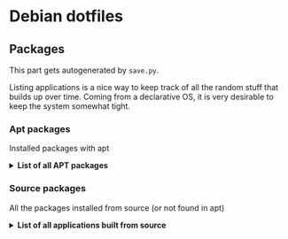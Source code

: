 # Debian dotfiles

## Packages

This part gets autogenerated by `save.py`.

Listing applications is a nice way to keep track of all the random stuff that builds up over time.
Coming from a declarative OS, it is very desirable to keep the system somewhat tight.

### Apt packages

Installed packages with apt

<details><summary><b>List of all APT packages</b></summary>

<!--BEGIN_APT_PACKAGES-->
| Package                           | Description                                                             | Installed  |
|-----------------------------------|-------------------------------------------------------------------------|------------|
| neofetch                          | Shows Linux System Information with Distribution Logo                   | 2025-06-28 |
| kitty                             | Fast-ish terminal, can display images. Have always used this Terminal   | 2025-06-28 |
| element-nightly                   | Element: the future of secure communication (nightly unstable build)    | 2025-06-28 |
| git                               | Git version history/control                                             | 2025-06-28 |
| signal-desktop                    | Private messaging from your desktop                                     | 2025-06-28 |
| krita                             | Drawing application, editing images. Alternative to GIMP                | 2025-06-28 |
| fish                              | Shell, alternative to zsh. Not POSIX compatible, but very fancy.        | 2025-06-28 |
| pkg-config                        | Needed for some Rust stuff                                              | 2025-06-28 |
| libxkbcommon-dev                  | Needed for compiling Pinnacle WM                                        | 2025-06-28 |
| protobuf-compiler                 | Needed for compiling Pinnacle WM                                        | 2025-06-28 |
| libudev-dev                       | Needed for compiling Pinnacle WM                                        | 2025-06-28 |
| libseat-dev                       | Needed for compiling Pinnacle WM                                        | 2025-06-28 |
| libdisplay-info-dev               | Needed for compiling Pinnacle WM                                        | 2025-06-28 |
| libinput-dev                      | Needed for compiling Pinnacle WM                                        | 2025-06-28 |
| libgbm-dev                        | Needed for compiling Pinnacle WM                                        | 2025-06-28 |
| lua5.4                            | Needed for configuring Pinnacle config                                  | 2025-06-28 |
| luarocks                          | Needed for configuring Pinnacle config                                  | 2025-06-28 |
| just                              | Fancy alternative to make                                               | 2025-06-28 |
| emacs                             | Text editor, alternative to VIM                                         | 2025-06-28 |
| libnotify-bin                     | Notify application                                                      | 2025-06-28 |
| sway                              | Sway WM, useful when needing some handy Wayland tools and apps          | 2025-06-28 |
| python3-setuptools                | -                                                                       | 2025-06-28 |
| mplayer                           | Needed for Anki sound                                                   | 2025-06-28 |
| kanshi                            | Dynamic output configuration for wayland                                | 2025-06-29 |
| autorandr                         | Automatically select a display configuration based on connected devices | 2025-06-29 |
| qalc                              | Fancy calculator that supports tons and tons of SI units                | 2025-06-29 |
| arandr                            | Useful tool to visualize multi-monitor setup                            | 2025-06-29 |
| wofi                              | Alternative to rofi, an application launcher tool                       | 2025-06-29 |
| dmenu                             | Also an application launcher tool                                       | 2025-06-29 |
| rofi                              | Application launcher tool, choose what you like I guess                 | 2025-06-29 |
| obs-studio                        | OBS for video recording                                                 | 2025-06-29 |
| waybar                            | Bar for wayland                                                         | 2025-06-29 |
| hyprland                          | Hyprland, fancy trendy WM with animations and stuff                     | 2025-06-29 |
| dunst                             | A customizable and lightweight notification-daemon                      | 2025-06-29 |
| fnott                             | Keyboard driven notification daemon for Wayland                         | 2025-06-29 |
| btop                              | Fancy top TUI application                                               | 2025-06-29 |
| htop                              | Popular top TUI application                                             | 2025-06-29 |
| hyprpaper                         | Used to display my wallpaper                                            | 2025-06-29 |
| slurp                             | Select a region in a Wayland compositor                                 | 2025-06-29 |
| grim                              | Grab images from a Wayland compositor                                   | 2025-06-29 |
| wl-clipboard                      | Nice tool to copy something to clipboard on wayland WMs                 | 2025-06-29 |
| cmake                             | Used for C and C++                                                      | 2025-06-30 |
| meson                             | Build automation tool                                                   | 2025-06-30 |
| cpio                              | Tool to create, extract, or copy files to and from archives             | 2025-06-30 |
| libgl1-mesa-dev                   | Free implementation of the OpenGL API                                   | 2025-06-30 |
| swaylock                          | Application to lock the desktop                                         | 2025-06-30 |
| spotify-client                    | Spotify streaming music client                                          | 2025-06-30 |
| playerctl                         | Handy tool to skip music tracks                                         | 2025-06-30 |
| rsync                             | Used for transferring files locally or over SSH                         | 2025-06-30 |
| python3-venv                      | This is for `python3 -m venv .venv`                                     | 2025-06-30 |
| fonts-firacode                    | I like this font                                                        | 2025-06-30 |
| waydroid                          | Android emulator                                                        | 2025-07-01 |
| tor                               | Anonymous proxy                                                         | 2025-07-02 |
| lz4                               | To handle lz4 compressed files                                          | 2025-07-02 |
| qutebrowser                       | Browse the web with vim shortcuts                                       | 2025-07-03 |
| bsdmainutils                      | Calendar related stuff                                                  | 2025-07-03 |
| fontforge                         | Handy tool to manipulate open fonts                                     | 2025-07-03 |
| fancontrol                        | Was supposed to help control the fan on the PC                          | 2025-07-03 |
| thermald                          | Was also supposed to help control the fan on the PC                     | 2025-07-03 |
| mako-notifier                     | Notification daemon for wayland                                         | 2025-07-04 |
| libssl-dev                        | Various rust applications depend on this                                | 2025-07-04 |
| wireguard                         | Wireguard VPN                                                           | 2025-07-05 |
| resolvconf                        | Needed by Wireguard                                                     | 2025-07-05 |
| xxd                               | Hex dump visualizer                                                     | 2025-07-05 |
| stress                            | Stress tester                                                           | 2025-07-05 |
| lm-sensors                        | Figuring out the hardware info on the PC                                | 2025-07-05 |
| nodejs                            | Guess you can't be a dev without this package                           | 2025-07-05 |
| ffmpeg                            | Useful application for converting video and images                      | 2025-07-07 |
| fonts-font-awesome                | Nice icon fonts                                                         | 2025-07-07 |
| libplayerctl-dev                  | Mediaplayer controls for hyprland controls                              | 2025-07-07 |
| brightnessctl                     | Brightness control for hyprland controls                                | 2025-07-09 |
| prettyping                        | Ping hostname or ip in a pretty visualized way                          | 2025-07-10 |
| refind                            | Fancy and customizable multiboot selector                               | 2025-07-11 |
| texlive                           | Used to compile LaTeX to PDF                                            | 2025-07-14 |
| texlive-full                      | Used to compile LaTeX to PDF                                            | 2025-07-14 |
| elisa                             | Music player supporting FLAC                                            | 2025-07-14 |
| sass                              | SCSS compiler                                                           | 2025-07-14 |
| chromium                          | Web browser made by Google                                              | 2025-07-15 |
| libgtk-4-dev                      | Needed to compile Niri                                                  | 2025-07-16 |
| libgtk-3-dev                      | Needed to compile Niri                                                  | 2025-07-16 |
| libspa-0.2-dev                    | Needed to compile Niri                                                  | 2025-07-16 |
| libpipewire-0.3-dev               | Needed to compile Niri                                                  | 2025-07-16 |
| libxcb-util-dev                   | Needed to compile Niri                                                  | 2025-07-16 |
| libxcb-cursor-dev                 | Needed to compile Niri                                                  | 2025-07-16 |
| liblz4-dev                        | Needed to compile Niri                                                  | 2025-07-16 |
| mpv                               | Works better with Anki                                                  | 2025-07-17 |
| nmap                              | Scanning nearby hosts                                                   | 2025-07-18 |
| nicotine                          | P2P music sharing application                                           | 2025-07-19 |
| build-essential                   | Needed to build Tor Browser from source                                 | 2025-07-19 |
| python3-pyside6.qtwidgets         | Needed to build Tor Browser from source                                 | 2025-07-19 |
| php                               | Mostly used for `php -a`                                                | 2025-07-19 |
| steam-installer                   | Popular launcher for gaming                                             | 2025-07-19 |
| fuzzel                            | Alternative to rofi/wofi                                                | 2025-07-19 |
| lutris                            | For wine applications that aren't installed on steam                    | 2025-07-20 |
| npm                               | For javascript libraries                                                | 2025-07-21 |
| neovim                            | Replacement for nano                                                    | 2025-07-22 |
| openssh-server                    | Running SSH server                                                      | 2025-07-22 |
| qemu-utils                        | Run virtual machines                                                    | 2025-07-23 |
| qemu-system                       | Run virtual machines                                                    | 2025-07-23 |
| virt-manager                      | Manager for qemu                                                        | 2025-07-23 |
| kdenlive                          | Video editing software                                                  | 2025-07-23 |
| borgmatic                         | Storage backup application                                              | 2025-07-24 |
| unison                            | SFTP file syncing application                                           | 2025-07-24 |
| cheese                            | -                                                                       | 2025-07-27 |
| python3-zmq                       | -                                                                       | 2025-07-30 |
| libadwaita-1-dev                  | -                                                                       | 2025-08-03 |
| tree                              | See directory structure                                                 | 2025-08-04 |
| golang                            | -                                                                       | 2025-08-05 |
| fcitx5-mozc                       | Japanese keyboard layout                                                | 2025-08-05 |
| linux-headers-6.12.38+deb13-amd64 | Needed to compile C driver (now unused)                                 | 2025-08-06 |
| zoxide                            | Jump fast between folders                                               | 2025-08-06 |
| fzf                               | Fuzzy finder tool                                                       | 2025-08-06 |
<!--END_APT_PACKAGES-->

</details>

### Source packages

All the packages installed from source (or not found in apt)

<details><summary><b>List of all applications built from source</b></summary>

<!--BEGIN_SOURCE_PACKAGES-->
| Name                | Link                                                             | Last Updated |
|---------------------|------------------------------------------------------------------|--------------|
| pinnacle            | [Source link](https://github.com/pinnacle-comp/pinnacle)         | 2025-06-28   |
| termdown            | [Source link](https://github.com/trehn/termdown)                 | 2025-06-28   |
| hyprsome            | [Source link](https://github.com/Aadniz/hyprsome)                | 2025-06-29   |
| Hyprshot            | [Source link](https://github.com/Gustash/Hyprshot)               | 2025-06-29   |
| spotify-adblock     | [Source link](https://github.com/abba23/spotify-adblock)         | 2025-06-30   |
| Bruno               | -                                                                | 2025-07-03   |
| motus               | -                                                                | 2025-07-05   |
| xwayland-satellite  | [Source link](https://github.com/Supreeeme/xwayland-satellite)   | 2025-07-16   |
| swww                | [Source link](https://github.com/LGFae/swww)                     | 2025-07-16   |
| anki                | -                                                                | 2025-07-17   |
| torbrowser-launcher | [Source link](https://github.com/torproject/torbrowser-launcher) | 2025-07-19   |
| Element-Nightly     | -                                                                | 2025-08-02   |
| Signal              | -                                                                | 2025-08-02   |
| nvim-linux-x86_64   | -                                                                | 2025-08-02   |
| niri                | [Source link](https://github.com/YaLTeR/niri)                    | 2025-08-04   |
| hydroxide           | [Source link](https://github.com/emersion/hydroxide)             | 2025-08-05   |
| tor-browser         | -                                                                | 2025-08-06   |
| Jetbrains           | -                                                                | 2025-08-06   |
| haveno              | [Source link](https://github.com/haveno-dex/haveno)              | 2025-08-06   |
<!--END_SOURCE_PACKAGES-->

</details>